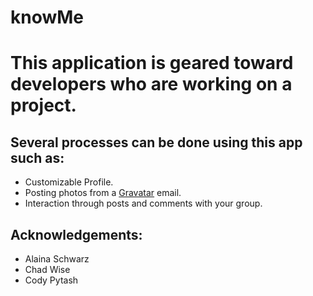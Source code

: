 # knowMe

# This application is geared toward developers who are working on a project.

## Several processes can be done using this app such as:
  * Customizable Profile.
  * Posting photos from a [Gravatar](https://en.gravatar.com/) email.
  * Interaction through posts and comments with your group.
  
## Acknowledgements:

  - Alaina Schwarz
  - Chad Wise
  - Cody Pytash
  

